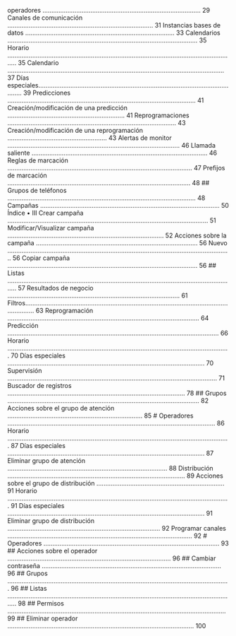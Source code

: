 operadores ......................................................................................... 29 Canales de comunicación .................................................................................. 31 Instancias bases de datos .................................................................................... 33 Calendarios ........................................................................................................... 35 Horario ................................................................................................................................. 35 Calendario .......................................................................................................................... 37 Días especiales................................................................................................................... 39 Predicciones .......................................................................................................... 41 Creación/modificación de una predicción .................................................................. 41 Reprogramaciones ............................................................................................... 43 Creación/modificación de una reprogramación ........................................................ 43 Alertas de monitor ................................................................................................. 46 Llamada saliente ................................................................................................... 46 Reglas de marcación ........................................................................................................ 47 Prefijos de marcación ....................................................................................................... 48 ## Grupos de teléfonos .......................................................................................................... 48 Campañas ..................................................................................................... 50 Índice • III Crear campaña ................................................................................................................. 51 Modificar/Visualizar campaña ........................................................................................ 52 Acciones sobre la campaña ........................................................................................... 56 Nuevo .............................................................................................................................. 56 Copiar campaña ........................................................................................................... 56 ## Listas ................................................................................................................................. 57 Resultados de negocio ................................................................................................. 61 Filtros................................................................................................................................. 63 Reprogramación ............................................................................................................ 64 Predicción ....................................................................................................................... 66 Horario ............................................................................................................................. 70 Días especiales ............................................................................................................... 70 Supervisión ...................................................................................................................... 71 Buscador de registros .................................................................................................... 78 ## Grupos ............................................................................................................ 82 Acciones sobre el grupo de atención ............................................................................ 85 # Operadores ..................................................................................................................... 86 Horario ............................................................................................................................. 87 Días especiales ............................................................................................................... 87 Eliminar grupo de atención .......................................................................................... 88 Distribución .................................................................................................... 89 Acciones sobre el grupo de distribución ........................................................................ 91 Horario ............................................................................................................................. 91 Días especiales ............................................................................................................... 91 Eliminar grupo de distribución ...................................................................................... 92 Programar canales ........................................................................................................ 92 # Operadores ................................................................................................... 93 ## Acciones sobre el operador ............................................................................................ 96 ## Cambiar contraseña ..................................................................................................... 96 ## Grupos ............................................................................................................................. 96 ## Listas ................................................................................................................................. 98 ## Permisos ........................................................................................................................... 99 ## Eliminar operador ......................................................................................................... 100